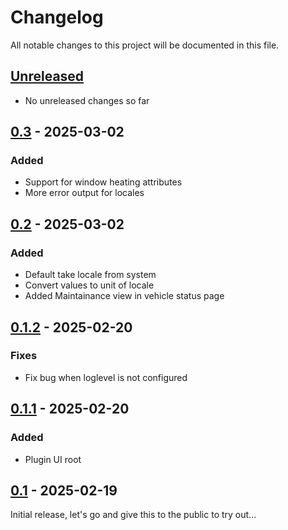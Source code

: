 # Changelog

All notable changes to this project will be documented in this file.

## [Unreleased]
- No unreleased changes so far

## [0.3] - 2025-03-02
### Added
- Support for window heating attributes
- More error output for locales

## [0.2] - 2025-03-02
### Added
- Default take locale from system
- Convert values to unit of locale
- Added Maintainance view in vehicle status page

## [0.1.2] - 2025-02-20
### Fixes
- Fix bug when loglevel is not configured

## [0.1.1] - 2025-02-20
### Added
- Plugin UI root

## [0.1] - 2025-02-19
Initial release, let's go and give this to the public to try out...

[unreleased]: https://github.com/tillsteinbach/CarConnectivity-plugin-webui/compare/v0.3...HEAD
[0.3]: https://github.com/tillsteinbach/CarConnectivity-plugin-webui/releases/tag/v0.3
[0.2]: https://github.com/tillsteinbach/CarConnectivity-plugin-webui/releases/tag/v0.2
[0.1.2]: https://github.com/tillsteinbach/CarConnectivity-plugin-webui/releases/tag/v0.1.2
[0.1.1]: https://github.com/tillsteinbach/CarConnectivity-plugin-webui/releases/tag/v0.1.1
[0.1]: https://github.com/tillsteinbach/CarConnectivity-plugin-webui/releases/tag/v0.1
